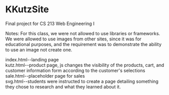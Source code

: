 # KKutzSite
Final  project for CS 213 Web Engineering I

Notes: 
For this class, we were not allowed to use libraries or frameworks.  
We were allowed to use images from other sites, since it was for educational purposes, and the requirement was to demonstrate the ability to use an image not create one.
  

index.html--landing page  
kutz.html--product page, js changes the visibility of the products, cart, and customer information form according to the customer's selections  
sale.html--placeholder page for sales  
svg.html--students were instructed to create a page detailing something they chose to research and what they learned about it.

